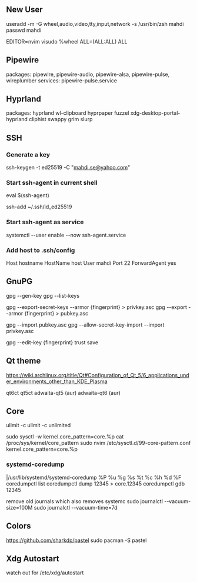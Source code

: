 ## New User

useradd -m -G wheel,audio,video,tty,input,network -s /usr/bin/zsh mahdi
passwd mahdi

EDITOR=nvim visudo
%wheel ALL=(ALL:ALL) ALL

## Pipewire

packages: pipewire, pipewire-audio, pipewire-alsa, pipewire-pulse, wireplumber
services: pipewire-pulse.service

## Hyprland

packages: hyprland wl-clipboard hyprpaper fuzzel xdg-desktop-portal-hyprland cliphist swappy grim slurp

## SSH

### Generate a key

ssh-keygen -t ed25519 -C "mahdi.se@yahoo.com"

### Start ssh-agent in current shell

eval $(ssh-agent)

ssh-add ~/.ssh/id_ed25519

### Start ssh-agent as service

systemctl --user enable --now ssh-agent.service

### Add host to .ssh/config

Host hostname
HostName host
User mahdi
Port 22
ForwardAgent yes

## GnuPG

gpg --gen-key
gpg --list-keys

gpg --export-secret-keys --armor {fingerprint} > privkey.asc
gpg --export --armor {fingerprint} > pubkey.asc

gpg --import pubkey.asc
gpg --allow-secret-key-import --import privkey.asc

gpg --edit-key {fingerprint}
trust
save

## Qt theme

https://wiki.archlinux.org/title/Qt#Configuration_of_Qt_5/6_applications_under_environments_other_than_KDE_Plasma

qt6ct
qt5ct
adwaita-qt5 (aur)
adwaita-qt6 (aur)

## Core

ulimit -c
ulimit -c unlimited

sudo sysctl -w kernel.core_pattern=core.%p
cat /proc/sys/kernel/core_pattern
sudo nvim /etc/sysctl.d/99-core-pattern.conf
kernel.core_pattern=core.%p

### systemd-coredump

|/usr/lib/systemd/systemd-coredump %P %u %g %s %t %c %h %d %F
coredumpctl list
coredumpctl dump 12345 > core.12345
coredumpctl gdb 12345

remove old journals which also removes systemc
sudo journalctl --vacuum-size=100M
sudo journalctl --vacuum-time=7d

## Colors

https://github.com/sharkdp/pastel
sudo pacman -S pastel

## Xdg Autostart

watch out for /etc/xdg/autostart

